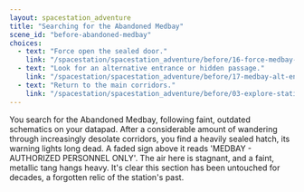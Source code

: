 ```yaml
---
layout: spacestation_adventure
title: "Searching for the Abandoned Medbay"
scene_id: "before-abandoned-medbay"
choices:
  - text: "Force open the sealed door."
    link: "/spacestation/spacestation_adventure/before/16-force-medbay-door/"
  - text: "Look for an alternative entrance or hidden passage."
    link: "/spacestation/spacestation_adventure/before/17-medbay-alt-entrance/"
  - text: "Return to the main corridors."
    link: "/spacestation/spacestation_adventure/before/03-explore-station/"
---
```


You search for the Abandoned Medbay, following faint, outdated schematics on your datapad. After a considerable amount of wandering through increasingly desolate corridors, you find a heavily sealed hatch, its warning lights long dead. A faded sign above it reads 'MEDBAY - AUTHORIZED PERSONNEL ONLY'. The air here is stagnant, and a faint, metallic tang hangs heavy. It's clear this section has been untouched for decades, a forgotten relic of the station's past.
